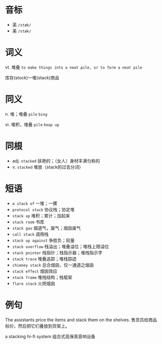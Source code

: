 # 音标

- 英 `/stæk/`
- 美 `/stæk/`

# 词义

vt. 堆叠
`to make things into a neat pile, or to form a neat pile`



库存(stock)一堆(stack)商品

# 同义

n. 堆；堆叠
`pile` `bing`

vi. 堆积，堆叠
`pile` `heap up`

# 同根

- adj. `stacked` 妖艳的；（女人）身材丰满匀称的
- v. `stacked` 堆放（stack的过去分词）

# 短语

- `a stack of` 一堆；一摞
- `protocol stack` 协议栈；协定堆
- `stack up` 堆积；累计；加起来
- `stack room` 书库
- `stack gas` 烟道气，废气；烟囱废气
- `call stack` 调用栈
- `stack up against` 争胜负；较量
- `stack overflow` 栈溢出；堆叠溢位；堆栈上限溢位
- `stack pointer` 栈指针；栈指示器；堆栈指示字
- `stack trace` 堆叠追踪；堆栈踪迹
- `chimney stack` 总合烟囱，仅一通道之烟囱
- `stack effect` 烟囱效应
- `stack frame` 堆栈结构；栈框架
- `flare stack` 火把烟囱

# 例句

The assistants price the items and stack them on the shelves.
售货员给商品标价，然后把它们叠放到货架上。

a stacking hi-fi system
组合式高保真音响设备


